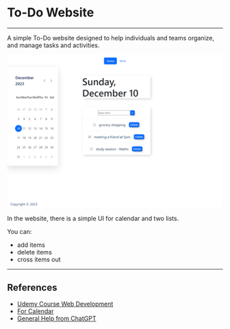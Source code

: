 # To-Do Website
---

A simple To-Do website designed to help individuals and teams organize, and manage tasks and activities.

![Screenshot of the Website](/public/images/ss1.png)

In the website, there is a simple UI for calendar and two lists.

You can:
- add items
- delete items
- cross items out

---
## References
- [Udemy Course Web Development](https://www.udemy.com/course/the-complete-web-development-bootcamp)
- [For Calendar](https://www.codingnepalweb.com/dynamic-calendar-html-css-javascript/)
- [General Help from ChatGPT](https://chat.openai.com)

